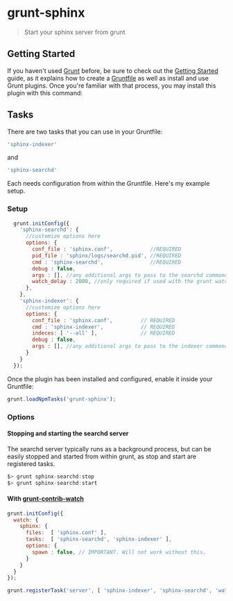 # grunt-sphinx

> Start your sphinx server from grunt 

## Getting Started
If you haven't used [Grunt](http://gruntjs.com/) before, be sure to check out the [Getting Started](http://gruntjs.com/getting-started) guide, as it explains how to create a [Gruntfile](http://gruntjs.com/sample-gruntfile) as well as install and use Grunt plugins. Once you're familiar with that process, you may install this plugin with this command:

## Tasks

There are two tasks that you can use in your Gruntfile:
```js
'sphinx-indexer'
```
and
```js
'sphinx-searchd'
```
Each needs configuration from within the Gruntfile. 
Here's my example setup.

### Setup

```js
  grunt.initConfig({
    'sphinx-searchd': {
      //customize options here
      options: { 
        conf_file : 'sphinx.conf',            //REQUIRED
        pid_file : 'sphinx/logs/searchd.pid', //REQUIRED
        cmd : 'sphinx-searchd',               //REQUIRED
        debug : false,
        args : [], //any additional args to pass to the searchd command
        watch_delay : 2000, //only required if used with the grunt watch task
      },
    },
    'sphinx-indexer': {
      //customize options here
      options: { 
        conf_file : 'sphinx.conf',         // REQUIRED
        cmd : 'sphinx-indexer',            // REQUIRED
        indeces: [ '--all' ],              // REQUIRED
        debug : false,
        args : [], //any additional args to pass to the indexer command
      }
    }
  });
```
Once the plugin has been installed and configured, enable it inside your Gruntfile:

```js
grunt.loadNpmTasks('grunt-sphinx');
```

### Options 


#### Stopping and starting the searchd server

The searchd server typically runs as a background process, but can be easily stopped and started from within grunt,
as stop and start are registered tasks.
```js
$> grunt sphinx-searchd:stop
$> grunt sphinx-searchd:start

```


#### With [grunt-contrib-watch](https://github.com/gruntjs/grunt-contrib-watch)

```js
grunt.initConfig({
  watch: {
    sphinx: {
      files:  [ 'sphinx.conf' ],
      tasks:  [ 'sphinx-searchd', 'sphinx-indexer' ],
      options: {
        spawn : false, // IMPORTANT. Will not work without this.
      }
    }
  }
});

grunt.registerTask('server', [ 'sphinx-indexer', 'sphinx-searchd', 'watch' ]);
```

